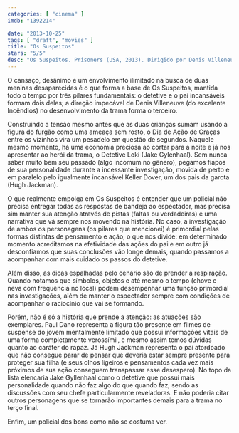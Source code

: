 ```yaml
---
categories: [ "cinema" ]
imdb: "1392214"

date: "2013-10-25"
tags: [ "draft", "movies" ]
title: "Os Suspeitos"
stars: "5/5"
desc: "Os Suspeitos. Prisoners (USA, 2013). Dirigido por Denis Villeneuve. Escrito por Aaron Guzikowski. Com Hugh Jackman, Jake Gyllenhaal, Viola Davis, Maria Bello, Terrence Howard, Melissa Leo, Paul Dano, Dylan Minnette, Zoë Soul."
---
```

O cansaço, desânimo e um envolvimento ilimitado na busca de duas meninas desaparecidas é o que forma a base de Os Suspeitos, mantida todo o tempo por três pilares fundamentais: o detetive e o pai incansáveis formam dois deles; a direção impecável de Denis Villeneuve (do excelente Incêndios) no desenvolvimento da trama forma o terceiro.

Construindo a tensão mesmo antes que as duas crianças sumam usando a figura do furgão como uma ameaça sem rosto, o Dia de Ação de Graças entre os vizinhos vira um pesadelo em questão de segundos. Naquele mesmo momento, há uma economia preciosa ao cortar para a noite e já nos apresentar ao herói da trama, o Detetive Loki (Jake Gylenhaal). Sem nunca saber muito bem seu passado (algo incomum no gênero), pegamos fiapos de sua personalidade durante a incessante investigação, movida de perto e em paralelo pelo igualmente incansável Keller Dover, um dos pais da garota (Hugh Jackman).

O que realmente empolga em Os Suspeitos é entender que um policial não precisa entregar todas as respostas de bandeja ao espectador, mas precisa sim manter sua atenção através de pistas (faltas ou verdadeiras) e uma narrativa que vá sempre nos movendo na história. No caso, a investigação de ambos os personagens (os pilares que mencionei) é primordial pelas formas distintas de pensamento e ação, o que nos divide: em determinado momento acreditamos na efetividade das ações do pai e em outro já desconfiamos que suas conclusões vão longe demais, quando passamos a acompanhar com mais cuidado os passos do detetive.

Além disso, as dicas espalhadas pelo cenário são de prender a respiração. Quando notamos que símbolos, objetos e até mesmo o tempo (chove e neva com frequência no local) podem desempenhar uma função primordial nas investigações, além de manter o espectador sempre com condições de acompanhar o raciocínio que vai se formando.

Porém, não é só a história que prende a atenção: as atuações são exemplares. Paul Dano representa a figura tão presente em filmes de suspense do jovem mentalmente limitado que possui informações vitais de uma forma completamente verossímil, e mesmo assim temos dúvidas quanto ao caráter do rapaz. Já Hugh Jackman representa o pai atordoado que não consegue parar de pensar que deveria estar sempre presente para proteger sua filha (e seus olhos ligeiros e pensamentos cada vez mais próximos de sua ação conseguem transpassar esse desespero). No topo da lista elencaria Jake Gyllenhaal como o detetive que possui mais personalidade quando não faz algo do que quando faz, sendo as discussões com seu chefe particularmente reveladoras. E não poderia citar outros personagens que se tornarão importantes demais para a trama no terço final.

Enfim, um policial dos bons como não se costuma ver.


